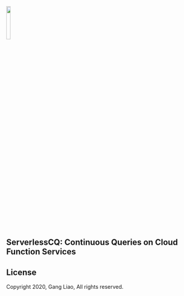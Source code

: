 <img src="https://i.imgur.com/NWgvrwh.png" width=15%>

## ServerlessCQ: Continuous Queries on Cloud Function Services

## License 

Copyright 2020, Gang Liao, All rights reserved.
